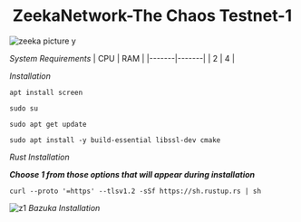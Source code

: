 <h1 align="center">ZeekaNetwork-The Chaos Testnet-1</h1>

![zeeka picture y](https://user-images.githubusercontent.com/100621008/197632354-51d0476c-39d3-4168-89c3-ea088634c60e.jpg)

*System Requirements*
|  CPU  |  RAM  |
|-------|-------|
|   2   |   4   |

*Installation*
```
apt install screen
```
```
sudo su
```
```
sudo apt get update
```
```
sudo apt install -y build-essential libssl-dev cmake
```
*Rust Installation*

***Choose 1 from those options that will appear during installation***
```
curl --proto '=https' --tlsv1.2 -sSf https://sh.rustup.rs | sh
```
![z1](https://user-images.githubusercontent.com/100621008/197636751-0132be53-ae44-48d3-944e-203ef7fcdd38.jpg)
*Bazuka Installation*



